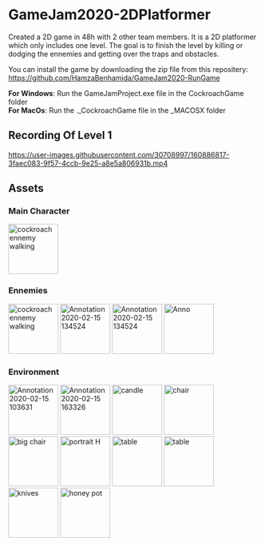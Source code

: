 # GameJam2020-2DPlatformer
Created a 2D game in 48h with 2 other team members. It is a 2D platformer which only includes one level. The goal is to finish the level by killing or dodging the ennemies and getting over the traps and obstacles.

You can install the game by downloading the zip file from this repositery: https://github.com/HamzaBenhamida/GameJam2020-RunGame
  
**For Windows**: Run the GameJamProject.exe file in the CockroachGame folder  
**For MacOs**: Run the ._CockroachGame file in the _MACOSX folder  

## Recording Of Level 1 
https://user-images.githubusercontent.com/30708997/160886817-3faec083-9f57-4ccb-9e25-a8e5a806931b.mp4

## Assets

### Main Character

<img width="100" alt="cockroach ennemy walking" src="https://user-images.githubusercontent.com/30708997/160887960-71aaf88a-1444-4114-95f5-d555698beeeb.png">

### Ennemies

<img width="100" alt="cockroach ennemy walking" src="https://user-images.githubusercontent.com/30708997/160887364-5a6dce2e-8627-4f4a-a515-5aca2c77b006.png">
<img width="100" alt="Annotation 2020-02-15 134524" src="https://user-images.githubusercontent.com/30708997/160887415-0db91d8e-46f5-4b7a-a959-06d2993d3089.png">
<img width="100" alt="Annotation 2020-02-15 134524" src="https://user-images.githubusercontent.com/30708997/160887445-14baf254-47df-4715-886b-09b8ced44224.jpg">
<img width="100" alt="Anno" src="https://user-images.githubusercontent.com/30708997/160887634-f034693c-04d7-4cf1-be3d-855c50e47a1e.png">

### Environment

<img width="100" alt="Annotation 2020-02-15 103631" src="https://user-images.githubusercontent.com/30708997/160887669-43dd8b45-fda5-4fa8-b59d-6e14e3125508.png">
<img width="100" alt="Annotation 2020-02-15 163326" src="https://user-images.githubusercontent.com/30708997/160887701-b0c42bc1-e07e-42f8-88a0-97bb9001dce1.png">
<img width="100" alt="candle" src="https://user-images.githubusercontent.com/30708997/160887790-70c90a58-9e7b-4c07-9123-c6b9e5cba43a.png">
<img width="100" alt="chair" src="https://user-images.githubusercontent.com/30708997/160887815-d866d22b-3ee6-4dc6-b861-428eaf92f2aa.png">
<img width="100" alt="big chair" src="https://user-images.githubusercontent.com/30708997/160887828-fba0e47c-bd10-4878-bd89-33aef881c035.png">
<img width="100" alt="portrait H" src="https://user-images.githubusercontent.com/30708997/160888447-2997abe4-5cb2-4c5f-8072-e40f2e489439.png">
<img width="100" alt="table" src="https://user-images.githubusercontent.com/30708997/160888473-f94ccd90-95df-41d7-bb1b-9649cfa78b0f.jpg">
<img width="100" alt="table" src="https://user-images.githubusercontent.com/30708997/160888463-b1dcd9f6-8801-4f83-a7d4-55330ba19afc.png">
<img width="100" alt="knives" src="https://user-images.githubusercontent.com/30708997/160888622-a912cb46-ec87-4eb2-83d7-435a2ab03d99.png">
<img width="100" alt="honey pot" src="https://user-images.githubusercontent.com/30708997/160888630-9f1b942d-d7a7-4996-8a0a-dd91b821dc96.png">

